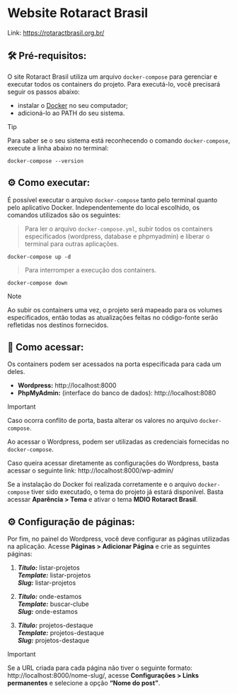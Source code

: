 # Website Rotaract Brasil

Link: https://rotaractbrasil.org.br/

## 🛠️ Pré-requisitos:
O site Rotaract Brasil utiliza um arquivo ``docker-compose`` para gerenciar e executar todos os containers do projeto. Para executá-lo, você precisará seguir os passos abaixo:
* instalar o [Docker](https://docs.docker.com/compose/install) no seu computador;
* adicioná-lo ao PATH do seu sistema.  
  
> [!TIP]
> Para saber se o seu sistema está reconhecendo o comando ``docker-compose``, execute a linha abaixo no terminal:
```
docker-compose --version
```
## ⚙️ Como executar:
É possível executar o arquivo ``docker-compose`` tanto pelo terminal quanto pelo aplicativo Docker. Independentemente do local escolhido, os comandos utilizados são os seguintes:
> Para ler o arquivo ``docker-compose.yml``, subir todos os containers especificados (wordpress, database e phpmyadmin) e liberar o terminal para outras aplicações.
```
docker-compose up -d
```

> Para interromper a execução dos containers.
```
docker-compose down
```  

> [!NOTE]
> Ao subir os containers uma vez, o projeto será mapeado para os volumes especificados, então todas as atualizações feitas no código-fonte serão refletidas nos destinos fornecidos.

## 📌 Como acessar:
Os containers podem ser acessados na porta especificada para cada um deles.
* **Wordpress:** http://localhost:8000
* **PhpMyAdmin:** (interface do banco de dados):  http://localhost:8080  
  
> [!IMPORTANT]
> Caso ocorra conflito de porta, basta alterar os valores no arquivo ``docker-compose``.

Ao acessar o Wordpress, podem ser utilizadas as credenciais fornecidas no ``docker-compose``. 

Caso queira acessar diretamente as configurações do Wordpress, basta acessar o seguinte link: http://localhost:8000/wp-admin/

Se a instalação do Docker foi realizada corretamente e o arquivo ``docker-compose`` tiver sido executado, o tema do projeto já estará disponível. Basta acessar **Aparência > Tema** e ativar o tema **MDIO Rotaract Brasil**. 

## ⚙️ Configuração de páginas:
Por fim, no painel do Wordpress, você deve configurar as páginas utilizadas na aplicação. Acesse **Páginas > Adicionar Página** e crie as seguintes páginas:

1. **_Título:_** listar-projetos  
**_Template:_** listar-projetos  
**_Slug:_** listar-projetos   

2. **_Título:_** onde-estamos  
**_Template:_** buscar-clube  
**_Slug:_** onde-estamos  

3. **_Título:_** projetos-destaque  
**_Template:_** projetos-destaque  
**_Slug:_**  projetos-destaque  

> [!IMPORTANT]
> Se a URL criada para cada página não tiver o seguinte formato: http://localhost:8000/nome-slug/, acesse **Configurações > Links permanentes** e selecione a opção **“Nome do post”**.
